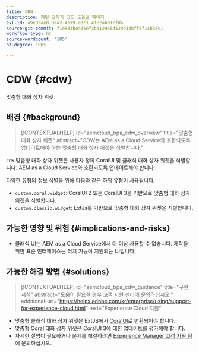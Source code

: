 ```yaml
---
title: CDW
description: 패턴 감지기 코드 도움말 페이지
exl-id: a9e9dae8-0aa2-4679-a3c1-418cab01cfda
source-git-commit: f1e833bea35ef3b412936d529b14bff6f1cb35c1
workflow-type: ht
source-wordcount: '185'
ht-degree: 100%

---
```


# CDW {#cdw}

맞춤형 대화 상자 위젯

## 배경 {#background}

>[!CONTEXTUALHELP]
>id="aemcloud_bpa_cdw_overview"
>title="맞춤형 대화 상자 위젯"
>abstract="CDW는 AEM as a Cloud Service와 호환되도록 업데이트해야 하는 맞춤형 대화 상자 위젯을 식별합니다."

`CDW` 맞춤형 대화 상자 위젯은 사용자 정의 CoralUI 및 클래식 대화 상자 위젯을 식별합니다. AEM as a Cloud Service와 호환되도록 업데이트해야 합니다.

다양한 유형의 정보 식별을 위해 다음과 같은 하위 유형이 사용됩니다.

* `custom.coral.widget`: CoralUI 2 또는 CoralUI 3을 기반으로 맞춤형 대화 상자 위젯을 식별합니다.
* `custom.classic.widget`: ExtJs를 기반으로 맞춤형 대화 상자 위젯을 식별합니다.

## 가능한 영향 및 위험 {#implications-and-risks}

* 클래식 UI는 AEM as a Cloud Service에서 더 이상 사용할 수 없습니다. 제작을 위한 표준 인터페이스는 터치 기능이 지원되는 UI입니다.

## 가능한 해결 방법 {#solutions}

>[!CONTEXTUALHELP]
>id="aemcloud_bpa_cdw_guidance"
>title="구현 지침"
>abstract="도움이 필요한 경우 고객 지원 센터에 문의하십시오."
>additional-url="https://helpx.adobe.com/kr/enterprise/using/support-for-experience-cloud.html" text="Experience Cloud 지원"

* 맞춤형 클래식 대화 상자 위젯은 ExtJS에서 [CoralUI](https://developer.adobe.com/experience-manager/reference-materials/6-5/coral-ui/coralui3/getting-started.html)로 변환되어야 합니다.
* 맞춤형 Coral 대화 상자 위젯은 CoralUI 3에 대한 업데이트를 평가해야 합니다.
* 자세한 설명이 필요하거나 문제를 해결하려면 [Experience Manager 고객 지원 팀](https://helpx.adobe.com/kr/enterprise/using/support-for-experience-cloud.html)에 문의하십시오.
